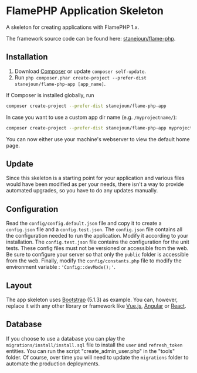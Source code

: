# FlamePHP Application Skeleton

A skeleton for creating applications with FlamePHP 1.x.

The framework source code can be found here: [stanejoun/flame-php](https://github.com/stanejoun/flame-php).

## Installation

1. Download [Composer](https://getcomposer.org/doc/00-intro.md) or update `composer self-update`.
2. Run `php composer.phar create-project --prefer-dist stanejoun/flame-php-app [app_name]`.

If Composer is installed globally, run

```bash
composer create-project --prefer-dist stanejoun/flame-php-app
```

In case you want to use a custom app dir name (e.g. `/myprojectname/`):

```bash
composer create-project --prefer-dist stanejoun/flame-php-app myprojectname
```

You can now either use your machine's webserver to view the default home page.

## Update

Since this skeleton is a starting point for your application and various files would have been modified as per your
needs, there isn't a way to provide automated upgrades, so you have to do any updates manually.

## Configuration

Read the `config/config.default.json` file and copy it to create a `config.json` file and a `config.test.json`.
The `config.json` file contains all the configuration needed to run the application. Modify it according to your
installation. The `config.test.json` file contains the configuration for the unit tests. These config files must not be
versioned or accessible from the web. Be sure to configure your server so that only the `public` folder is accessible
from the web. Finally, modify the `config/constants.php` file to modify the environment
variable : `'Config::devMode();'`.

## Layout

The app skeleton uses [Bootstrap](https://getbootstrap.com/) (5.1.3) as example. You can, however, replace it with any
other library or framework like [Vue.js](https://vuejs.org/), [Angular](https://angular.io/)
or [React](https://en.reactjs.org/).

## Database

If you choose to use a database you can play the `migrations/install/install.sql` file to install the `user`
and `refresh_token` entities. You can run the script "create_admin_user.php" in the "tools" folder. Of course, over time
you will need to update the `migrations` folder to automate the production deployments.

